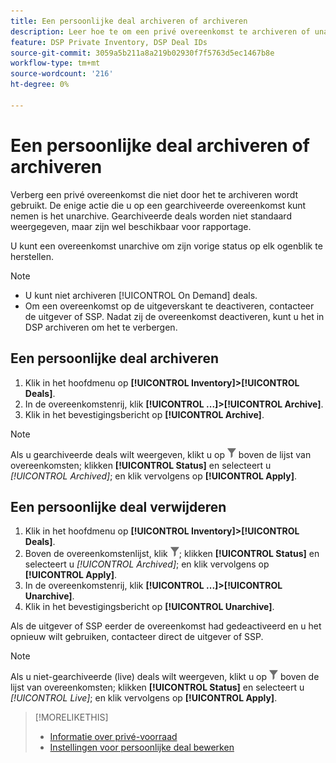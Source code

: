```yaml
---
title: Een persoonlijke deal archiveren of archiveren
description: Leer hoe te om een privé overeenkomst te archiveren of unarchiveren.
feature: DSP Private Inventory, DSP Deal IDs
source-git-commit: 3059a5b211a8a219b02930f7f5763d5ec1467b8e
workflow-type: tm+mt
source-wordcount: '216'
ht-degree: 0%

---
```


# Een persoonlijke deal archiveren of archiveren

Verberg een privé overeenkomst die niet door het te archiveren wordt gebruikt. De enige actie die u op een gearchiveerde overeenkomst kunt nemen is het unarchive. Gearchiveerde deals worden niet standaard weergegeven, maar zijn wel beschikbaar voor rapportage.

U kunt een overeenkomst unarchive om zijn vorige status op elk ogenblik te herstellen.

>[!NOTE]
>
>* U kunt niet archiveren [!UICONTROL On Demand] deals.
>* Om een overeenkomst op de uitgeverskant te deactiveren, contacteer de uitgever of SSP. Nadat zij de overeenkomst deactiveren, kunt u het in DSP archiveren om het te verbergen.


## Een persoonlijke deal archiveren

1. Klik in het hoofdmenu op **[!UICONTROL Inventory]>[!UICONTROL Deals]**.
1. In de overeenkomstenrij, klik **[!UICONTROL ...]>[!UICONTROL Archive]**.
1. Klik in het bevestigingsbericht op **[!UICONTROL Archive]**.

>[!NOTE]
>
>Als u gearchiveerde deals wilt weergeven, klikt u op ![Filter](/help/dsp/assets/filter.png) boven de lijst van overeenkomsten; klikken **[!UICONTROL Status]** en selecteert u *[!UICONTROL Archived]*; en klik vervolgens op **[!UICONTROL Apply]**.<!-- Verify the text to apply the filter(s).)-->

## Een persoonlijke deal verwijderen

1. Klik in het hoofdmenu op **[!UICONTROL Inventory]>[!UICONTROL Deals]**.
1. Boven de overeenkomstenlijst, klik ![Filter](/help/dsp/assets/filter.png); klikken **[!UICONTROL Status]** en selecteert u *[!UICONTROL Archived]*; en klik vervolgens op **[!UICONTROL Apply]**.<!-- Verify the text to apply the filter(s).)-->
1. In de overeenkomstenrij, klik **[!UICONTROL ...]>[!UICONTROL Unarchive]**.
1. Klik in het bevestigingsbericht op **[!UICONTROL Unarchive]**.

Als de uitgever of SSP eerder de overeenkomst had gedeactiveerd en u het opnieuw wilt gebruiken, contacteer direct de uitgever of SSP.

>[!NOTE]
>
>Als u niet-gearchiveerde (live) deals wilt weergeven, klikt u op ![Filter](/help/dsp/assets/filter.png) boven de lijst van overeenkomsten; klikken **[!UICONTROL Status]** en selecteert u *[!UICONTROL Live]*; en klik vervolgens op **[!UICONTROL Apply]**.<!-- Verify the text to apply the filter(s).)-->

>[!MORELIKETHIS]
>
>* [Informatie over privé-voorraad](private-inventory-about.md)
>* [Instellingen voor persoonlijke deal bewerken](/help/dsp/inventory/deal-id-edit.md)

